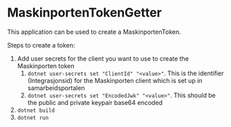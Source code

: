 # MaskinportenTokenGetter

This application can be used to create a MaskinportenToken.

Steps to create a token:

1. Add user secrets for the client you want to use to create the Maskinporten token
   1. `dotnet user-secrets set "ClientId" "<value>"`. This is the identifier (Integrasjonsid) for the Maskinporten client which is set up in samarbeidsportalen
   2. `dotnet user-secrets set "EncodedJwk" "<value>"`. This should be the public and private keypair base64 encoded
2. `dotnet build`
3. `dotnet run`